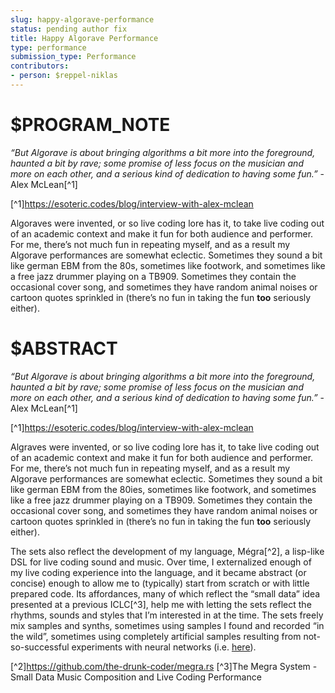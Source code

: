 ```yaml
---
slug: happy-algorave-performance
status: pending author fix
title: Happy Algorave Performance
type: performance
submission_type: Performance
contributors:
- person: $reppel-niklas
---
```


# $PROGRAM_NOTE

*“But Algorave is about bringing algorithms a bit more into the foreground, haunted a bit by rave; some promise of less focus on the musician and more on each other, and a serious kind of dedication to having some fun.”* - Alex McLean[^1]

[^1]https://esoteric.codes/blog/interview-with-alex-mclean

Algoraves were invented, or so live coding lore has it, to take live coding out of an academic context and make it fun for both audience and performer. For me, there’s not much fun in repeating myself, and as a result my Algorave performances are somewhat eclectic. Sometimes they sound a bit like german EBM from the 80s, sometimes like footwork, and sometimes like a free jazz drummer playing on a TB909. Sometimes they contain the occasional cover song, and sometimes they have random animal noises or cartoon quotes sprinkled in (there’s no fun in taking the fun **too** seriously either).

# $ABSTRACT

*“But Algorave is about bringing algorithms a bit more into the foreground, haunted a bit by rave; some promise of less focus on the musician and more on each other, and a serious kind of dedication to having some fun.”* - Alex McLean[^1]

[^1]https://esoteric.codes/blog/interview-with-alex-mclean

Algraves were invented, or so live coding lore has it, to take live coding out of an academic context and make it fun for both audience and performer. For me, there’s not much fun in repeating myself, and as a result my Algorave performances are somewhat eclectic. Sometimes they sound a bit like german EBM from the 80ies, sometimes like footwork, and sometimes like a free jazz drummer playing on a TB909. Sometimes they contain the occasional cover song, and sometimes they have random animal noises or cartoon quotes sprinkled in (there’s no fun in taking the fun **too** seriously either). 

The sets also reflect the development of my language, Mégra[^2], a lisp-like DSL for live coding sound and music. Over time, I externalized enough of my live coding experience into the language, and it became abstract (or concise) enough to allow me to (typically) start from scratch or with little prepared code. Its affordances, many of which reflect the “small data” idea presented at a previous ICLC[^3], help me with letting the sets reflect the rhythms, sounds and styles that I’m interested in at the time. The sets freely mix samples and synths, sometimes using samples I found and recorded “in the wild”, sometimes using completely artificial samples resulting from not-so-successful experiments with neural networks (i.e. [here](https://soundcloud.com/parkellipsen/ravegan)).

[^2]https://github.com/the-drunk-coder/megra.rs
[^3]The Megra System - Small Data Music Composition and Live Coding Performance
